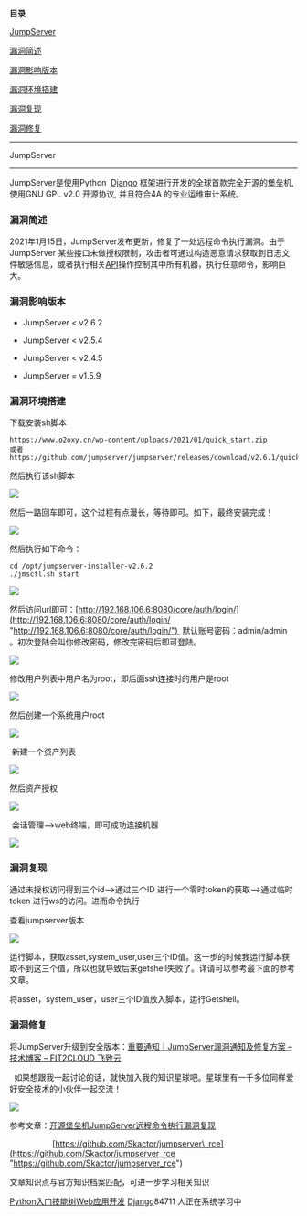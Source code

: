 **目录**

[JumpServer](#t0 "JumpServer")

[漏洞简述](#t1 "漏洞简述")

[漏洞影响版本](#t2 "漏洞影响版本")

[漏洞环境搭建](#t3 "漏洞环境搭建")

[漏洞复现](#t4 "漏洞复现")

[漏洞修复](#t5 "漏洞修复")

* * *

JumpServer
----------

JumpServer是使用Python  [Django](https://so.csdn.net/so/search?q=Django&spm=1001.2101.3001.7020) 框架进行开发的全球首款完全开源的堡垒机, 使用GNU GPL v2.0 开源协议, 并且符合4A 的专业运维审计系统。

### 漏洞简述

2021年1月15日，JumpServer发布更新，修复了一处远程命令执行漏洞。由于 JumpServer 某些接口未做授权限制，攻击者可通过构造恶意请求获取到日志文件敏感信息，或者执行相关[API](https://so.csdn.net/so/search?q=API&spm=1001.2101.3001.7020)操作控制其中所有机器，执行任意命令，影响巨大。

### 漏洞影响版本

*   JumpServer < v2.6.2
*   JumpServer < v2.5.4
*   JumpServer < v2.4.5
*   JumpServer = v1.5.9

### 漏洞环境搭建

下载安装sh脚本

```
https://www.o2oxy.cn/wp-content/uploads/2021/01/quick_start.zip      
或者      
https://github.com/jumpserver/jumpserver/releases/download/v2.6.1/quick_start.sh
```


然后执行该sh脚本

![](https://img-blog.csdnimg.cn/20210206221636552.png?x-oss-process=image/watermark,type_ZmFuZ3poZW5naGVpdGk,shadow_10,text_aHR0cHM6Ly9ibG9nLmNzZG4ubmV0L3FxXzM2MTE5MTky,size_16,color_FFFFFF,t_70)

然后一路回车即可，这个过程有点漫长，等待即可。如下，最终安装完成！

![](https://img-blog.csdnimg.cn/20210206222823253.png?x-oss-process=image/watermark,type_ZmFuZ3poZW5naGVpdGk,shadow_10,text_aHR0cHM6Ly9ibG9nLmNzZG4ubmV0L3FxXzM2MTE5MTky,size_16,color_FFFFFF,t_70)

然后执行如下命令： 

```
cd /opt/jumpserver-installer-v2.6.2      
./jmsctl.sh start
```


![](https://img-blog.csdnimg.cn/20210206223050740.png?x-oss-process=image/watermark,type_ZmFuZ3poZW5naGVpdGk,shadow_10,text_aHR0cHM6Ly9ibG9nLmNzZG4ubmV0L3FxXzM2MTE5MTky,size_16,color_FFFFFF,t_70)

然后访问url即可：[http://192.168.106.6:8080/core/auth/login/](http://192.168.106.6:8080/core/auth/login/ "http://192.168.106.6:8080/core/auth/login/")  默认账号密码：admin/admin 。初次登陆会叫你修改密码，修改完密码后即可登陆。

![](https://img-blog.csdnimg.cn/20210206223245419.png?x-oss-process=image/watermark,type_ZmFuZ3poZW5naGVpdGk,shadow_10,text_aHR0cHM6Ly9ibG9nLmNzZG4ubmV0L3FxXzM2MTE5MTky,size_16,color_FFFFFF,t_70)

修改用户列表中用户名为root，即后面ssh连接时的用户是root

![](https://img-blog.csdnimg.cn/20210206223410589.png?x-oss-process=image/watermark,type_ZmFuZ3poZW5naGVpdGk,shadow_10,text_aHR0cHM6Ly9ibG9nLmNzZG4ubmV0L3FxXzM2MTE5MTky,size_16,color_FFFFFF,t_70)

然后创建一个系统用户root

![](https://img-blog.csdnimg.cn/20210206223614230.png?x-oss-process=image/watermark,type_ZmFuZ3poZW5naGVpdGk,shadow_10,text_aHR0cHM6Ly9ibG9nLmNzZG4ubmV0L3FxXzM2MTE5MTky,size_16,color_FFFFFF,t_70)

 新建一个资产列表

![](https://img-blog.csdnimg.cn/20210206225055141.png?x-oss-process=image/watermark,type_ZmFuZ3poZW5naGVpdGk,shadow_10,text_aHR0cHM6Ly9ibG9nLmNzZG4ubmV0L3FxXzM2MTE5MTky,size_16,color_FFFFFF,t_70)

然后资产授权

![](https://img-blog.csdnimg.cn/20210206230005351.png?x-oss-process=image/watermark,type_ZmFuZ3poZW5naGVpdGk,shadow_10,text_aHR0cHM6Ly9ibG9nLmNzZG4ubmV0L3FxXzM2MTE5MTky,size_16,color_FFFFFF,t_70)

 会话管理——>web终端，即可成功连接机器

![](https://img-blog.csdnimg.cn/20210206230106215.png?x-oss-process=image/watermark,type_ZmFuZ3poZW5naGVpdGk,shadow_10,text_aHR0cHM6Ly9ibG9nLmNzZG4ubmV0L3FxXzM2MTE5MTky,size_16,color_FFFFFF,t_70)

### 漏洞复现

通过未授权访问得到三个id——>通过三个ID 进行一个零时token的获取——>通过临时token 进行ws的访问。进而命令执行

查看jumpserver版本

![](https://img-blog.csdnimg.cn/20210206232043332.png?x-oss-process=image/watermark,type_ZmFuZ3poZW5naGVpdGk,shadow_10,text_aHR0cHM6Ly9ibG9nLmNzZG4ubmV0L3FxXzM2MTE5MTky,size_16,color_FFFFFF,t_70)

运行脚本，获取asset,system\_user,user三个ID值。这一步的时候我运行脚本获取不到这三个值，所以也就导致后来getshell失败了。详请可以参考最下面的参考文章。

将asset，system\_user，user三个ID值放入脚本，运行Getshell。

### 漏洞修复

将JumpServer升级到安全版本：[重要通知｜JumpServer漏洞通知及修复方案 – 技术博客 – FIT2CLOUD 飞致云](https://blog.fit2cloud.com/?p=1761 "重要通知｜JumpServer漏洞通知及修复方案 –  技术博客 – FIT2CLOUD 飞致云")

  如果想跟我一起讨论的话，就快加入我的知识星球吧。星球里有一千多位同样爱好安全技术的小伙伴一起交流！

![](https://img-blog.csdnimg.cn/1219ed79e9ed449d85d27b732cda5ea6.jpg)

参考文章：[开源堡垒机JumpServer远程命令执行漏洞复现](https://mp.weixin.qq.com/s/1K4qMViaMShvv-Nh-XKoYw "开源堡垒机JumpServer远程命令执行漏洞复现")

                   [https://github.com/Skactor/jumpserver\_rce](https://github.com/Skactor/jumpserver_rce "https://github.com/Skactor/jumpserver_rce")

文章知识点与官方知识档案匹配，可进一步学习相关知识

[Python入门技能树](https://edu.csdn.net/skill/python/python-3-137)[Web应用开发](https://edu.csdn.net/skill/python/python-3-137) [Django](https://edu.csdn.net/skill/python/python-3-137)84711 人正在系统学习中